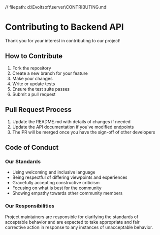 // filepath: d:\Evoltsoft\server\CONTRIBUTING.md
# Contributing to Backend API

Thank you for your interest in contributing to our project! 

## How to Contribute

1. Fork the repository
2. Create a new branch for your feature
3. Make your changes
4. Write or update tests
5. Ensure the test suite passes
6. Submit a pull request

## Pull Request Process

1. Update the README.md with details of changes if needed
2. Update the API documentation if you've modified endpoints
3. The PR will be merged once you have the sign-off of other developers

## Code of Conduct

### Our Standards

* Using welcoming and inclusive language
* Being respectful of differing viewpoints and experiences
* Gracefully accepting constructive criticism
* Focusing on what is best for the community
* Showing empathy towards other community members

### Our Responsibilities

Project maintainers are responsible for clarifying the standards of acceptable
behavior and are expected to take appropriate and fair corrective action in
response to any instances of unacceptable behavior.